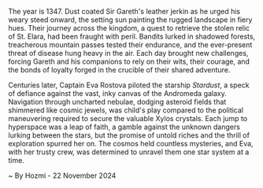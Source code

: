 
The year is 1347.  Dust coated Sir Gareth's leather jerkin as he urged his weary steed onward, the setting sun painting the rugged landscape in fiery hues.  Their journey across the kingdom, a quest to retrieve the stolen relic of St. Elara, had been fraught with peril. Bandits lurked in shadowed forests, treacherous mountain passes tested their endurance, and the ever-present threat of disease hung heavy in the air. Each day brought new challenges, forcing Gareth and his companions to rely on their wits, their courage, and the bonds of loyalty forged in the crucible of their shared adventure.

Centuries later, Captain Eva Rostova piloted the starship *Stardust*, a speck of defiance against the vast, inky canvas of the Andromeda galaxy.  Navigation through uncharted nebulae, dodging asteroid fields that shimmered like cosmic jewels, was child's play compared to the political maneuvering required to secure the valuable Xylos crystals.  Each jump to hyperspace was a leap of faith, a gamble against the unknown dangers lurking between the stars, but the promise of untold riches and the thrill of exploration spurred her on.  The cosmos held countless mysteries, and Eva, with her trusty crew, was determined to unravel them one star system at a time.

~ By Hozmi - 22 November 2024
